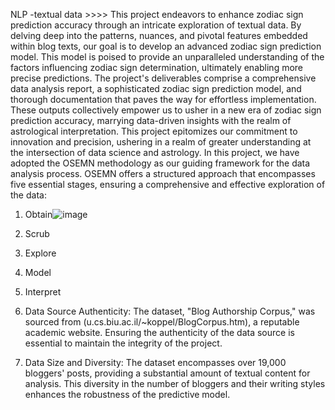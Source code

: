 NLP -textual data >>>>
This project endeavors to enhance zodiac sign prediction accuracy through an intricate
exploration of textual data. By delving deep into the patterns, nuances, and pivotal features
embedded within blog texts, our goal is to develop an advanced zodiac sign prediction model.
This model is poised to provide an unparalleled understanding of the factors influencing zodiac
sign determination, ultimately enabling more precise predictions.
The project's deliverables comprise a comprehensive data analysis report, a sophisticated zodiac
sign prediction model, and thorough documentation that paves the way for effortless
implementation. These outputs collectively empower us to usher in a new era of zodiac sign
prediction accuracy, marrying data-driven insights with the realm of astrological interpretation.
This project epitomizes our commitment to innovation and precision, ushering in a realm of
greater understanding at the intersection of data science and astrology.
In this project, we have adopted the OSEMN methodology as our guiding framework for the data
analysis process. OSEMN offers a structured approach that encompasses five essential stages,
ensuring a comprehensive and effective exploration of the data:
1. Obtain![image](https://github.com/Bimsarasmp/Zodiac-Sign-Prediction-NLP/assets/139919035/2d41aa97-e1cc-4079-b734-5dd585016c46)
2. Scrub
3. Explore
4. Model
5. Interpret

1. Data Source Authenticity: The dataset, "Blog Authorship Corpus," was sourced from
(u.cs.biu.ac.il/~koppel/BlogCorpus.htm), a reputable academic website. Ensuring the authenticity
of the data source is essential to maintain the integrity of the project.
2. Data Size and Diversity: The dataset encompasses over 19,000 bloggers' posts, providing a
substantial amount of textual content for analysis. This diversity in the number of bloggers and
their writing styles enhances the robustness of the predictive model.

